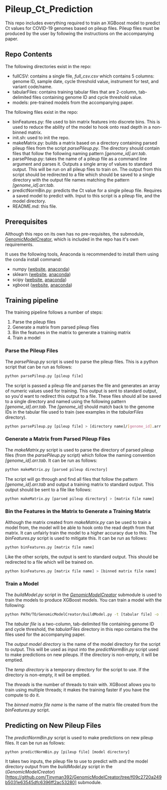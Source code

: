 # Pileup_Ct_Prediction

This repo includes everything required to train an XGBoost model to predict Ct values for COVID-19 genomes based on pileup files.  Pileup files must be produced by the user by following the instructions on the accompanying paper.  

## Repo Contents

The following directories exist in the repo:
- fullCSV: contains a single file, *full_csv.csv* which contains 5 columns: genome ID, sample date, cycle threshold value, instrument for test, and variant code/name.  
- tabularFiles: contains training tabular files that are 2-column, tab-delimited files containing genome ID and cycle threshold value.
- models: pre-trained models from the accompanying paper.

The following files exist in the repo:
- binFeatures.py: file used to bin matrix features into discrete bins.  This is used to reduce the ability of the model to hook onto read depth in a non-binned matrix.  
- init.sh: used to init the repo.  
- makeMatrix.py: builds a matrix based on a directory containing parsed pileup files from the script *parsePileup.py*.  The directory should contain files that follow the following naming pattern *[genome_id].arr.tab*.
- parsePileup.py: takes the name of a pileup file as a command line argument and parses it.  Outputs a single array of values to standard output.  This will be run on all pileup files to train on.  The output from this script should be redirected to a file which should be saved to a single directory with the output file names matching the pattern *[genome_id].arr.tab*.  
- predictNormBin.py: predicts the Ct value for a single pileup file.  Requires a saved model to predict with.  Input to this script is a pileup file, and the model directory.  
- README.md: this file.

## Prerequisites

Although this repo on its own has no pre-requisites, the submodule, [GenomicModelCreator](https://github.com/Tinyman392/GenomicModelCreator/tree/f09c2720a249b5031e63545dfc6396ff2ac53280), which is included in the repo has it's own requirements.  

It uses the following tools, Anaconda is recommended to install them using the conda install command:
- numpy ([website](https://numpy.org), [anaconda](https://anaconda.org/anaconda/numpy))
- sklearn ([website](https://scikit-learn.org/stable/), [anaconda](https://anaconda.org/anaconda/scikit-learn))
- scipy ([website](https://www.scipy.org), [anaconda](https://anaconda.org/anaconda/scipy))
- xgboost ([website](https://xgboost.readthedocs.io/en/latest/), [anaconda](https://anaconda.org/conda-forge/xgboost))

## Training pipeline

The training pipeline follows a number of steps:
1. Parse the pileup files
2. Generate a matrix from parsed pileup files
3. Bin the features in the matrix to generate a training matrix
4. Train a model

### Parse the Pileup Files

The *parsePileup.py* script is used to parse the pileup files.  This is a python script that can be run as follows:

``` bash
python parsePileup.py [pileup file]
```

The script is passed a pileup file and parses the file and generates an array of numeric values used for training.  This output is sent to standard output, so you'd want to redirect this output to a file.  These files should all be saved to a single directory and named using the following pattern *[genome_id].arr.tab*.  The *[genome_id]* should match back to the genome IDs in the tabular file used to train (see examples in the *tabularFiles* directory).  

``` bash
python parsePileup.py [pileup file] > [directory name]/[genome_id].arr.tab
```

### Generate a Matrix from Parsed Pileup Files

The *makeMatrix.py* script is used to parse the directory of parsed pileup files (from the *parsePileup.py* script) which follow the naming convention *[genome_id].arr.tab*.  It can be run as follows:

```bash
python makeMatrix.py [parsed pileup directory]
```

The script will go through and find all files that follow the pattern *[genome_id].arr.tab* and output a training matrix to standard output.  This output should be sent to a file like follows:

```bash
python makeMatrix.py [parsed pileup directory] > [matrix file name]
```

### Bin the Features in the Matrix to Generate a Training Matrix

Although the matrix created from *makeMatrix.py* can be used to train a model from, the model will be able to hook onto the read depth from that matrix.  It can unfairly train the model to a higher accuracy due to this.  The *binFeatures.py* script is used to mitigate this.  It can be run as follows:

```bash
python binFeatures.py [matrix file name]
```

Like the other scripts, the output is sent to standard output.  This should be redirected to a file which will be trained on.  

```bash
python binFeatures.py [matrix file name] > [binned matrix file name]
```

### Train a Model

The *buildModel.py* script in the [*GenomicModelCreator*](https://github.com/Tinyman392/GenomicModelCreator/tree/f09c2720a249b5031e63545dfc6396ff2ac53280) submodule is used to train the models to produce XGBoost models.  You can train a model with the following:

```bash
python PATH/TO/GenomicModelCreator/buildModel.py -t [tabular file] -o [output model directory] -T [temp directory] -n [threads] -W False -B [binned matrix file name]
```

The *tabular file* is a two-column, tab-delimited file containing genome ID and cycle threshold, the *tabularFiles* directory in this repo contains the the files used for the accompanying paper.  

The *output model directory* is the name of the model directory for the script to output.  This will be used as input into the *predictNormBin.py* script used to make predictions on new pileups.  If the directory is non-empty, it will be emptied.  

The *temp directory* is a temporary directory for the script to use.  If the directory is non-empty, it will be emptied.  

The *threads* is the number of threads to train with.  XGBoost allows you to train using multiple threads; it makes the training faster if you have the compute to do it.  

The *binned matrix file name* is the name of the matrix file created from the *binFeatures.py* script.  

## Predicting on New Pileup Files

The *predictNormBin.py* script is used to make predictions on new pileup files.  It can be run as follows:

```bash
python predictNormBin.py [pileup file] [model directory]
```

It takes two inputs, the pileup file to use to predict with and the model directory output from the *buildModel.py* script in the (*GenomicModelCreator*)[https://github.com/Tinyman392/GenomicModelCreator/tree/f09c2720a249b5031e63545dfc6396ff2ac53280] submodule.  
